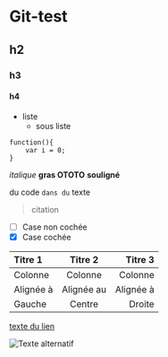 # Git-test

## h2
### h3
#### h4

* liste
	* sous liste

```
function(){
	var i = 0;
}
```

*italique*
**gras OTOTO**
__souligné__

du code `dans du` texte


> citation

- [ ] Case non cochée
- [x] Case cochée

| Titre 1       |     Titre 2     |        Titre 3 |
| :------------ | :-------------: | -------------: |
| Colonne       |     Colonne     |        Colonne |
| Alignée à     |   Alignée au    |      Alignée à |
| Gauche        |     Centre      |         Droite |

[texte du lien](url_du_lien "texte pour le titre, facultatif")

![Texte alternatif](url_de_l'image "texte pour le titre, facultatif")